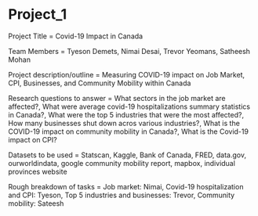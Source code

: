 # Project_1
Project Title = Covid-19 Impact in Canada

Team Members = Tyeson Demets, Nimai Desai, Trevor Yeomans, Satheesh Mohan

Project description/outline = Measuring COVID-19 impact on Job Market, CPI, Businesses, and Community Mobility within Canada 

Research questions to answer = What sectors in the job market are affected?, What were average covid-19 hospitalizations summary statistics in Canada?, What were the top 5 industries that were the most affected?, How many businesses shut down acros various industries?, What is the COVID-19 impact on community mobility in Canada?, What is the Covid-19 impact on CPI?

Datasets to be used = Statscan, Kaggle, Bank of Canada, FRED, data.gov, ourworldindata, google community mobility report, mapbox, individual provinces website

Rough breakdown of tasks = Job market: Nimai, Covid-19 hospitalization and CPI: Tyeson, Top 5 industries and businesses: Trevor, Community mobility: Sateesh
